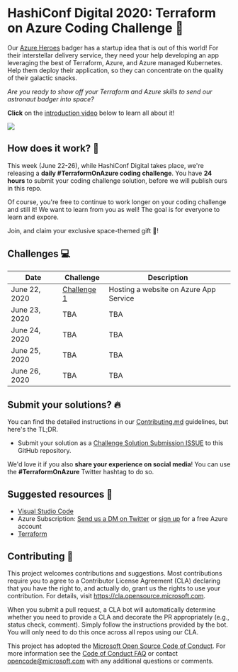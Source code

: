 # HashiConf Digital 2020: Terraform on Azure Coding Challenge 🚀

Our [Azure Heroes](https://aka.ms/azure.heroes?ocid=aid3015373_ThankYou_DevComm&eventId=HashiConfTerraformonAzure_JK1-K2-hoArJ) badger has a startup idea that is out of this world! For their interstellar delivery service, they need your help developing an app leveraging the best of Terraform, Azure, and Azure managed Kubernetes. Help them deploy their application, so they can concentrate on the quality of their galactic snacks.

*Are you ready to show off your Terraform and Azure skills to send our astronaut badger into space?*

**Click** on the [introduction video](https://aka.ms/tfonazure/vid/day1) below to learn all about it!

<a href="https://aka.ms/tfonazure/vid/day1" target=blank>
<img src='https://img.youtube.com/vi/56tTDamp8DE/hqdefault.jpg' />
</a>


## How does it work? 🧰

This week (June 22-26), while HashiConf Digital takes place, we're releasing a **daily #TerraformOnAzure coding challenge**. You have **24 hours** to submit your coding challenge solution, before we will publish ours in this repo.

Of course, you're free to continue to work longer on your coding challenge and still it! We want to learn from you as well! The goal is for everyone to learn and expore.

Join, and claim your exclusive space-themed gift 🎁!


## Challenges 💻

| Date | Challenge | Description |
| ---- | --------- | ----------- |
| June 22, 2020 | [Challenge 1](./challenges/challenge1/Readme.md) | Hosting a website on Azure App Service |
| June 23, 2020 | TBA | TBA |
| June 24, 2020 | TBA | TBA |
| June 25, 2020 | TBA | TBA |
| June 26, 2020 | TBA | TBA |


## Submit your solutions? 🔥

You can find the detailed instructions in our [Contributing.md](Contributing.md) guidelines, but here's the TL;DR.

* Submit your solution as a [Challenge Solution Submission ISSUE](https://github.com/Terraform-On-Azure-Workshop/terraform-azure-hashiconf2020/issues/new/choose) to this GitHub repository.

We'd love it if you also **share your experience on social media**! You can use the **#TerraformOnAzure** Twitter hashtag to do so.


## Suggested resources 🚀

* [Visual Studio Code](https://code.visualstudio.com?ocid=aid3015373_ThankYou_DevComm&eventId=HashiConfTerraformonAzure_JK1-K2-hoArJ)
* Azure Subscription: [Send us a DM on Twitter](https://twitter.com/msdev_nl) or [sign up](https://azure.microsoft.com/en-us/free/?ocid=aid3015373_ThankYou_DevComm&eventId=HashiConfTerraformonAzure_JK1-K2-hoArJ) for a free Azure account
* [Terraform](https://www.terraform.io/)

## Contributing 🚩

This project welcomes contributions and suggestions. Most contributions require you to agree to a Contributor License Agreement (CLA) declaring that you have the right to, and actually do, grant us the rights to use your contribution. For details, visit https://cla.opensource.microsoft.com.

When you submit a pull request, a CLA bot will automatically determine whether you need to provide a CLA and decorate the PR appropriately (e.g., status check, comment). Simply follow the instructions provided by the bot. You will only need to do this once across all repos using our CLA.

This project has adopted the [Microsoft Open Source Code of Conduct](https://opensource.microsoft.com/codeofconduct/). For more information see the [Code of Conduct FAQ](https://opensource.microsoft.com/codeofconduct/faq/) or contact [opencode@microsoft.com](mailto:opencode@microsoft.com) with any additional questions or comments.

